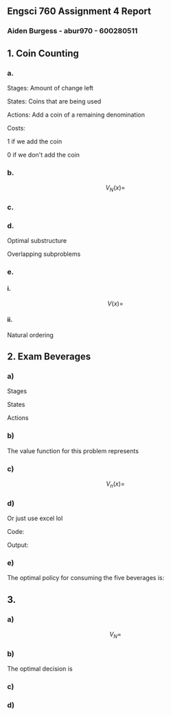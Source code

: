 ## Engsci 760 Assignment 4 Report

### Aiden Burgess - abur970 - 600280511

## 1. Coin Counting

### a.

Stages: Amount of change left

States: Coins that are being used 

Actions: Add a coin of a remaining denomination

Costs: 

1 if we add the coin

0 if we don't add the coin

### b.

$$
V_N(x) = 
$$

### c.

### d.

Optimal substructure

Overlapping subproblems

### e.

#### i.

$$
V(x) = 
$$



#### ii.

Natural ordering 

## 2. Exam Beverages

### a)

Stages

States

Actions



### b)

The value function for this problem represents

### c)

$$
V_n(x) = 
$$

### d)

Or just use excel lol

Code:

Output:

### e)

The optimal policy for consuming the five beverages is:

## 3.

### a)

$$
V_N=
$$

### b)

The optimal decision is

### c)

### d)

